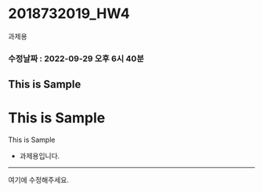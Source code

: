 # 2018732019_HW4
과제용

### 수정날짜 : 2022-09-29 오후 6시 40분
## This is Sample
# This is Sample
This is Sample


+ 과제용입니다.

----------------------------

여기에 수정해주세요.
 